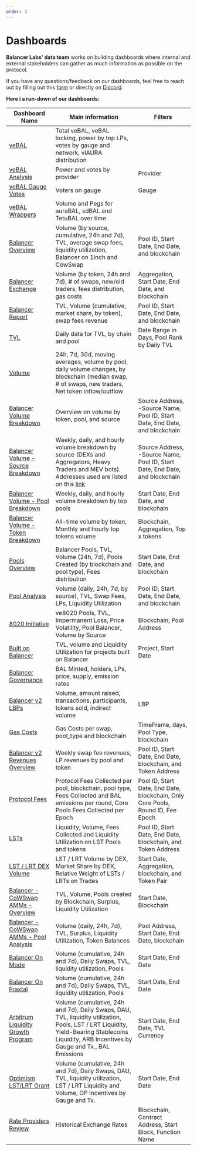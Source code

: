 ```yaml
---
order: 3
---
```


# Dashboards

**Balancer Labs' data team** works on building dashboards where internal and external stakeholders can gather as much information as possible on the protocol.

If you have any questions/feedback on our dashboards, feel free to reach out by filling out this [form](https://docs.google.com/forms/d/e/1FAIpQLScHCgRxCGfyJp02Dl_nK6shDnXY1FDDXpsd-sqjTeIsv5EteQ/viewform) or directly on [Discord](https://discord.balancer.fi/).

**Here i a run-down of our dashboards:**

| Dashboard Name                                      | Main information                                                                                                  | Filters                                  |
| --------------------------------------------------- | ----------------------------------------------------------------------------------------------------------------- | ---------------------------------------- |
| [veBAL](https://dune.com/balancer/vebal)                   | Total veBAL, veBAL locking, power by top LPs, votes by gauge and network, vlAURA distribution                                            |                                          |
| [veBAL Analysis](https://dune.com/balancer/vebal-analysis)          | Power and votes by provider                                                                                    | Provider                                 |
| [veBAL Gauge Votes](https://dune.com/balancer/vebal-gauge-analysis)    | Voters on gauge                                                                                                 | Gauge                                    |
| [veBAL Wrappers](https://dune.com/balancer/vebal-wrappers)    | Volume and Pegs for auraBAL, sdBAL and TetuBAL over time                                                                                                 |                                     |
| [Balancer Overview](https://dune.com/balancer/overview)       | Volume (by source, cumulative, 24h and 7d), TVL, average swap fees, liquidity utilization, Balancer on 1inch and CowSwap | Pool ID, Start Date, End Date, and blockchain |
| [Balancer Exchange](https://dune.com/balancer/exchange)       | Volume (by token, 24h and 7d), # of swaps, new/old traders, fees distribution, gas costs                           | Aggregation, Start Date, End Date, and blockchain |
| [Balancer Report](https://dune.com/balancer/report)        | TVL, Volume (cumulative, market share, by token), swap fees revenue                                                | Pool ID, Start Date, End Date, and blockchain |
| [TVL](https://dune.com/balancer/tvl)        | Daily data for TVL, by chain and pool                                                | Date Range in Days, Pool Rank by Daily TVL |
| [Volume](https://dune.com/balancer/volume)                      | 24h, 7d, 30d, moving averages, volume by pool, daily volume changes, by blockchain (median swap, # of swaps, new traders, Net token inflow/outflow |                                          |
| [Balancer Volume Breakdown](https://dune.com/balancer/volume-breakdown) | Overview on volume by token, pool, and source                                                                  | Source Address, -Source Name, Pool ID, Start Date, End Date, and blockchain |
| [Balancer Volume - Source Breakdown](https://dune.com/balancer/volume-source-breakdown) | Weekly, daily, and hourly volume breakdown by source (DEXs and Aggregators, Heavy Traders and MEV bots). Addresses used are listed on this [link](https://dune.com/queries/3004790) | Source Address, -Source Name, Pool ID, Start Date, End Date, and blockchain |
| [Balancer Volume - Pool Breakdown](https://dune.com/balancer/volume-pool-breakdown)   | Weekly, daily, and hourly volume breakdown by top pools                                                         | Start Date, End Date, and blockchain      |
| [Balancer Volume - Token Breakdown](https://dune.com/balancer/volume-token-breakdown) | All-time volume by token, Monthly and hourly top tokens volume                                                    | Blockchain, Aggregation, Top x tokens    |
| [Pools Overview](https://dune.com/balancer/pools)           | Balancer Pools, TVL, Volume (24h, 7d), Pools Created (by blockchain and pool type), Fees distribution            | Start Date, End Date, and blockchain      |
| [Pool Analysis](https://dune.com/balancer/pool-analysis)            | Volume (daily, 24h, 7d, by source), TVL, Swap Fees, LPs, Liquidity Utilization                                    | Pool ID, Start Date, End Date, and blockchain |
| [8020 Initiative](https://dune.com/balancer/8020-initiative)            | ve8020 Pools, TVL, Impermanent Loss, Price Volatility, Pool Balancer, Volume by Source                                                                                    | Blockchain, Pool Address                     |
| [Built on Balancer](https://dune.com/balancer/built-on-balancer)            | TVL, volume and Liquidity Utilization for projects built on Balancer                                                                                    | Project, Start Date                     |
| [Balancer Governance](https://dune.com/balancer/governance)    | BAL Minted, holders, LPs, price, supply, emission rates                                                          |                                          |
| [Balancer v2 LBPs](https://dune.com/balancer/v2-lbps)        | Volume, amount raised, transactions, participants, tokens sold, indirect volume                                  | LBP                                      |
| [Gas Costs](https://dune.com/balancer/gas-costs)            | Gas Costs per swap, pool_type and blockchain                                                                                    | TimeFrame, days, Pool Type, blockchain                     |
| [Balancer v2 Revenues Overview](https://dune.com/balancer/v2-revenues) | Weekly swap fee revenues, LP revenues by pool and token                                                        | Pool ID, Start Date, End Date, blockchain, and Token Address |
| [Protocol Fees](https://dune.com/balancer/protocol-fees) | Protocol Fees Collected per pool, blockchain, pool type, Fees Collected and BAL emissions per round, Core Pools Fees Collected per Epoch| Pool ID, Start Date, End Date, blockchain, Only Core Pools, Round ID, Fee Epoch |
| [LSTs](https://dune.com/balancer/lst) | Liquidity, Volume, Fees Collected and Liquidity Utilization on LST Pools and tokens                                                       | Pool ID, Start Date, End Date, blockchain, and Token Address |
| [LST / LRT DEX Volume](https://dune.com/balancer/dex-volume-lst) | LST / LRT Volume by DEX, Market Share by DEX, Relative Weight of LSTs / LRTs on Trades| Start Date, Aggregation, blockchain, and Token Pair |
| [Balancer - CoWSwap AMMs - Overview](https://dune.com/balancer/balancer-cowswap-amm) | TVL, Volume, Pools created by Blockchain, Surplus, Liquidity Utilization| Start Date, Blockchain|
| [Balancer - CoWSwap AMMs - Pool Analysis](https://dune.com/balancer/balancer-cowswap-amm-pool) |Volume (daily, 24h, 7d), TVL, Surplus, Liquidity Utilization, Token Balances                                    | Pool Address, Start Date, End Date, blockchain|
| [Balancer On Mode](https://dune.com/balancer/balancer-on-mode)       | Volume (cumulative, 24h and 7d), Daily Swaps, TVL, liquidity utilization, Pools | Start Date, End Date |
| [Balancer On Fraxtal](https://dune.com/balancer/balancer-on-fraxtal)       | Volume (cumulative, 24h and 7d), Daily Swaps, TVL, liquidity utilization, Pools | Start Date, End Date |
| [Arbitrum Liquidity Growth Program](https://dune.com/balancer/arbitrum-lgp)       | Volume (cumulative, 24h and 7d), Daily Swaps, DAU, TVL, liquidity utilization, Pools, LST / LRT Liquidity, Yield-Bearing Stablecoins Liquidity, ARB Incentives by Gauge and Tx., BAL Emissions | Start Date, End Date, TVL Currency |
| [Optimism LST/LRT Grant](https://dune.com/balancer/optimism-lstlrt)       | Volume (cumulative, 24h and 7d), Daily Swaps, DAU, TVL, liquidity utilization, LST / LRT Liquidity and Volume,  OP Incentives by Gauge and Tx. | Start Date, End Date |
| [Rate Providers Review](https://dune.com/balancer/rate-providers)       | Historical Exchange Rates| Blockchain, Contract Address, Start Block, Function Name |

<style scoped>
table {
    display: table;
    width: 100%;
}
</style>